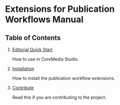 # Extensions for Publication Workflows Manual

## Table of Contents

1. [Editorial Quick Start](editorial-quick-start.md)

    How to use in CoreMedia Studio.

1. [Installation](installation.md)

    How to install the publication workflow extensions.

1. [Contribute](contribute.md)

    Read this if you are contributing to the project.
